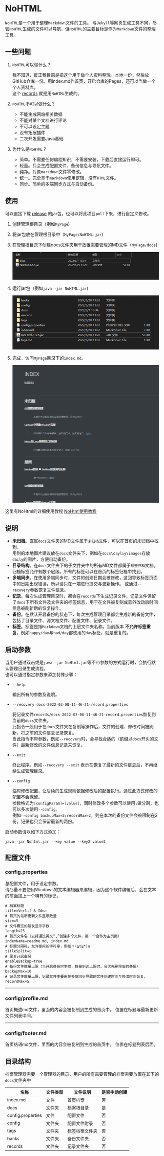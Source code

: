 # NoHTML

`NoHTML`是一个用于整理`Markdown`文件的工具。 与`Jekyll`等网页生成工具不同，尽管`NoHTML`生成的文件可以导航，但`NoHTML`的主要目标是作为`Markdown`文件的整理工具。

## 一些问题

1. `NoHTML`可以做什么？  

   我不知道，反正我目前是把这个用于做个人资料整理。本地一份，然后放GitHub仓库一份。用index.md作首页，开启仓库的Pages，还可以当做一个个人资料库。  
   这个 [records](https://github.com/Verlif/records) 就是用`NoHTML`生成的。

2. `NoHTML`不可以做什么？

   * 不能生成网站相关数据
   * 不能对某个文档进行评论
   * 不可以设定主题
   * 没有拓展插件
   * 二次开发需要Java基础

3. 为什么是`NoHTML`？

   * 简单。不需要任何编程知识，不需要安装，下载后直接运行即可。
   * 轻量。只会生成配置文件、备份信息与导航文件。
   * 纯净。对原`markdown`文件零修改。
   * 统一。完全基于`markdown`使用逻辑，没有`HTML`文件。
   * 同步。简单的多端同步方式与自动备份。

## 使用

可以直接下载 [release](https://github.com/Verlif/NoHtml/releases) 的jar包，也可以将此项目`pull`下来，进行自定义修改。

1. 创建管理根目录（例如`MyPage`)
2. 将jar包放在管理根目录中（`MyPage/NoHTML.jar`)
3. 在管理根目录下创建docs文件夹用于放置需要管理的MD文件（`MyPage/docs`)

   ![目录结构](imgs/目录结构.png)

4. 运行jar包（例如`java -jar NoHTML.jar`)

   ![运行结果](imgs/运行结果.png)

5. 完成，访问`MyPage`目录下的`index.md`。

   ![首页效果](imgs/首页效果.png)

这里有NoHtml的详细使用教程 [NoHtml使用教程](https://verlif.top/records/docs/教程/NoHtml教程/NoHtml的使用与拓展.html)

## 说明

* __未归档__。直属`docs`文件夹的MD文件属于`未归档`文件，可以在首页的未归档中找到。  
  用到的本地图片建议放在`docs`文件夹下，例如在`docs\dayliy\images`存放`daily`的图片，方便自动备份。
* __目录结构__。在`docs`文件夹下的子文件夹中的所有MD文件都属于`标签归档`文档。归档标签允许有数个层级。所有的标签可以在首页的标签归档中找到。
* __多端同步__。在使用多端同步时，文件的创建日期会被修改，这回导致标签页面中的日期出现错误，所以请只在一端进行提交与更新操作。 或通过`--recovery`参数恢复文件信息。
* __记录__。每次生成管理目录时，都会在`records`下生成记录文件。记录文件保留了`docs`下所有文件及文件夹的标签信息，用于在文件被复制或意外改动后时间信息被刷新后的恢复操作。
* __备份__。在默认开启备份的状态下，每次生成管理目录都会生成新的备份文件，包括了目录文件、源文档文件、配置文件、记录文件。
* __标签__。标签是指`Markdown`文档的上层文件夹名称。当前版本 __不允许标签重复__，例如`happy/day`与`bad/day`都使用的`day`标签，就是重复的。

## 启动参数

当用户通过双击或是`java -jar NoHtml.jar`等不带参数的方式运行时，会执行默认管理目录生成流程。  
也可以通过指定参数来添加特殊步骤：

* `--help`

  输出所有的参数及说明。

* `--recovery docs-2022-03-08-11-46-21-record.properties`

  将记录文件`records/docs-2022-03-08-11-46-21-record.properties`恢复到当前的`docs`文件夹。  
  此指令一般用于在`docs`文件夹在复制等操作后，文件的创建、修改时间被刷新，将之前的文件信息记录恢复。  
  当此指令不带参数，例如`--recovery`时，会寻找合适的（前缀以`docs`开头的文件）最新修改的文件信息记录来恢复。

* `--exit`

  终止程序。例如`--recovery --exit`
  表示在恢复了最新的文件信息后，不再继续生成管理目录。

* `--config`

  临时修改配置，让后续的生成规则依据修改后的配置执行。通过此方式修改的配置不会保留。  
  参数格式为`[configParam]=[value]`，同时修改多个参数可以使用`;`做分割，也可以多次使用`--config`。  
  例如`--config backupMax=2;recordMax=2`，则在本次的备份文件会被限制在2份，记录也只会保留最新的两份。

启动参数请以如下方式添加：

```shell
java -jar Nohtml.jar --key value --key2 value2
```

## 配置文件

### config.properties

总配置文件，用于设定参数。  
请尽量不要使用Windows的文本编辑器来编辑，因为这个软件编辑后，会在文本的前面加上一个特有的标记，

```properties
# 档案标题
title=Verlif & Idea
# 首页的最新更新文件显示数量
size=5
# 文件概览的最长显示字数
length=25
# 首页文件名（支持通过英文“,”创建多个文件，第一个会作为主页面）
indexName=readme.md, index.md
# 标题分隔符，允许使用长字符串，例如ヾ(≧▽≦*)o
titleSplit=○
# 是否开启备份
enableBackup=true
# 备份文件数量上限（当开启备份时生效，数量到达上限时，会优先删除旧的备份）
backupMax=10
# 记录文件数量上限，记录文件主要用在多端同步导致的文件创建时间与修改时间恢复。
recordMax=5
```

------

### config/profile.md

首页概述md文件，里面的内容会被复制到生成的首页中。 位置在标题与最新更新文件列表中间。

------

### config/footer.md

首页结语md文件，里面的内容会被复制到生成的首页中。 位置在标题列表后面。

## 目录结构

档案管理器需要一个管理器的目录，用户的所有需要管理的档案需要放置在其下的`docs`文件夹中

| 名称                | 文件类型 | 文件说明    | 是否手动创建 |
|-------------------|------|---------|--------|
| index.md          | 文件   | 首页档案    | 否      |
| docs              | 文件夹  | 档案根目录   | 是      |
| config.properties | 文件   | 配置文件    | 否      |
| config            | 文件夹  | 配置文件附录  | 否      |
| tags              | 文件夹  | 标签档案文件夹 | 否      |
| backs             | 文件夹  | 备份文件夹   | 否      |
| records           | 文件夹  | 记录文件夹   | 否      |